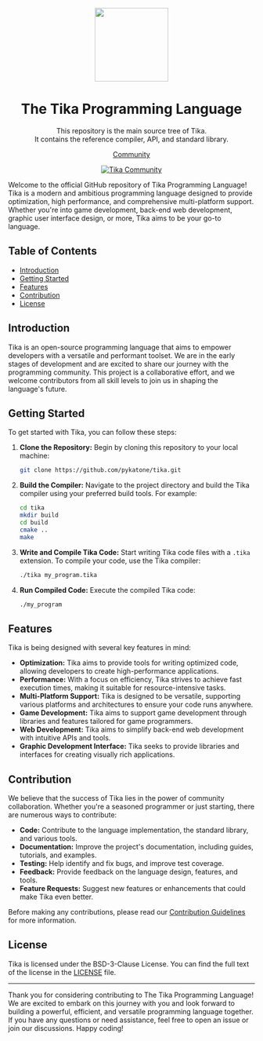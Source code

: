 <div align="center">
<p>
    <img width="150" src="https://github.com/Pykatone/tika/assets/83366765/50559462-3a92-4b0b-b0b8-39a9866234b9">
</p>
<h1>The Tika Programming Language</h1>

This repository is the main source tree of Tika. \
It contains the reference compiler, API, and standard library.

[Community](https://github.com/pykatone/tika/wiki)

[![Tika Community](https://dcbadge.vercel.app/api/server/wJyURhhc7r?style=flat)](https://discord.gg/wJyURhhc7r)

</strong>

</div>
Welcome to the official GitHub repository of Tika Programming Language! Tika is a modern and ambitious programming language designed to provide optimization, high performance, and comprehensive multi-platform support. Whether you're into game development, back-end web development, graphic user interface design, or more, Tika aims to be your go-to language.

## Table of Contents

- [Introduction](#introduction)
- [Getting Started](#getting-started)
- [Features](#features)
- [Contribution](#contribution)
- [License](#license)

## Introduction

Tika is an open-source programming language that aims to empower developers with a versatile and performant toolset. We are in the early stages of development and are excited to share our journey with the programming community. This project is a collaborative effort, and we welcome contributors from all skill levels to join us in shaping the language's future.

## Getting Started

To get started with Tika, you can follow these steps:

1. **Clone the Repository:** Begin by cloning this repository to your local machine:

   ```bash
   git clone https://github.com/pykatone/tika.git
   ```

2. **Build the Compiler:** Navigate to the project directory and build the Tika compiler using your preferred build tools. For example:

   ```bash
   cd tika
   mkdir build
   cd build
   cmake ..
   make
   ```

3. **Write and Compile Tika Code:** Start writing Tika code files with a `.tika` extension. To compile your code, use the Tika compiler:

   ```bash
   ./tika my_program.tika
   ```

4. **Run Compiled Code:** Execute the compiled Tika code:

   ```bash
   ./my_program
   ```

## Features

Tika is being designed with several key features in mind:

- **Optimization:** Tika aims to provide tools for writing optimized code, allowing developers to create high-performance applications.
- **Performance:** With a focus on efficiency, Tika strives to achieve fast execution times, making it suitable for resource-intensive tasks.
- **Multi-Platform Support:** Tika is designed to be versatile, supporting various platforms and architectures to ensure your code runs anywhere.
- **Game Development:** Tika aims to support game development through libraries and features tailored for game programmers.
- **Web Development:** Tika aims to simplify back-end web development with intuitive APIs and tools.
- **Graphic Development Interface:** Tika seeks to provide libraries and interfaces for creating visually rich applications.

## Contribution

We believe that the success of Tika lies in the power of community collaboration. Whether you're a seasoned programmer or just starting, there are numerous ways to contribute:

- **Code:** Contribute to the language implementation, the standard library, and various tools.
- **Documentation:** Improve the project's documentation, including guides, tutorials, and examples.
- **Testing:** Help identify and fix bugs, and improve test coverage.
- **Feedback:** Provide feedback on the language design, features, and tools.
- **Feature Requests:** Suggest new features or enhancements that could make Tika even better.

Before making any contributions, please read our [Contribution Guidelines](CONTRIBUTING.md) for more information.

## License

Tika is licensed under the BSD-3-Clause License. You can find the full text of the license in the [LICENSE](LICENSE) file.

---

Thank you for considering contributing to The Tika Programming Language! We are excited to embark on this journey with you and look forward to building a powerful, efficient, and versatile programming language together. If you have any questions or need assistance, feel free to open an issue or join our discussions. Happy coding!
